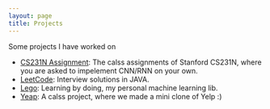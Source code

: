 ```yaml
---
layout: page
title: Projects
---
```


Some projects I have worked on

- [CS231N Assignment](https://github.com/pyemma/deeplearning): The calss assignments of Stanford CS231N, where you are asked to impelement CNN/RNN on your own.
- [LeetCode](https://github.com/pyemma/leetcode): Interview solutions in JAVA.
- [Lego](https://github.com/pyemma/lego): Learning by doing, my personal machine learning lib.
- [Yeap](https://github.com/pyemma/Yeap): A calss project, where we made a mini clone of Yelp :)

